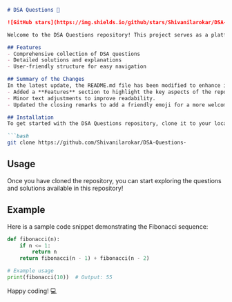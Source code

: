 ```markdown
# DSA Questions 🚀

![GitHub stars](https://img.shields.io/github/stars/Shivanilarokar/DSA-Questions-?style=social) ![Forks](https://img.shields.io/github/forks/Shivanilarokar/DSA-Questions-?style=social)

Welcome to the DSA Questions repository! This project serves as a platform for developers and learners to practice and enhance their skills in Data Structures and Algorithms (DSA). This repository is designed to help you improve your understanding of various data structures and algorithms through a collection of questions and solutions.

## Features
- Comprehensive collection of DSA questions
- Detailed solutions and explanations
- User-friendly structure for easy navigation

## Summary of the Changes
In the latest update, the README.md file has been modified to enhance its structure and clarity. The following changes were made:
- Added a **Features** section to highlight the key aspects of the repository.
- Minor text adjustments to improve readability.
- Updated the closing remarks to add a friendly emoji for a more welcoming tone.

## Installation
To get started with the DSA Questions repository, clone it to your local machine using the following command:

```bash
git clone https://github.com/Shivanilarokar/DSA-Questions-
```

## Usage
Once you have cloned the repository, you can start exploring the questions and solutions available in this repository!

## Example
Here is a sample code snippet demonstrating the Fibonacci sequence:

```python
def fibonacci(n):
    if n <= 1:
        return n
    return fibonacci(n - 1) + fibonacci(n - 2)

# Example usage
print(fibonacci(10))  # Output: 55
```

Happy coding! 💻
```